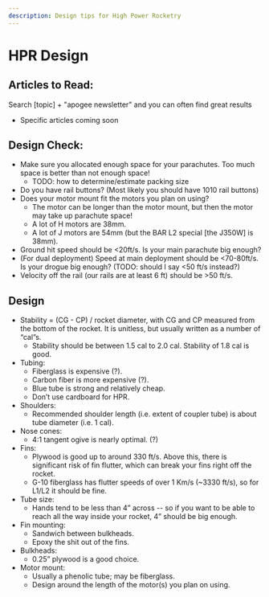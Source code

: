 ```yaml
---
description: Design tips for High Power Rocketry
---
```


# HPR Design

## Articles to Read:

Search \[topic\] + "apogee newsletter" and you can often find great results

* Specific articles coming soon

## Design Check:

* Make sure you allocated enough space for your parachutes. Too much space is better than not enough space!
  * TODO: how to determine/estimate packing size
* Do you have rail buttons? \(Most likely you should have 1010 rail buttons\)
* Does your motor mount fit the motors you plan on using?
  * The motor can be longer than the motor mount, but then the motor may take up parachute space!
  * A lot of H motors are 38mm.
  * A lot of J motors are 54mm \(but the BAR L2 special \[the J350W\] is 38mm\).
* Ground hit speed should be &lt;20ft/s. Is your main parachute big enough?
* \(For dual deployment\) Speed at main deployment should be &lt;70-80ft/s. Is your drogue big enough? \(TODO: should I say &lt;50 ft/s instead?\)
* Velocity off the rail \(our rails are at least 6 ft\) should be &gt;50 ft/s.

## Design

* Stability = \(CG - CP\) / rocket diameter, with CG and CP measured from the bottom of the rocket. It is unitless, but usually written as a number of “cal”s.
  * Stability should be between 1.5 cal to 2.0 cal. Stability of 1.8 cal is good.
* Tubing:
  * Fiberglass is expensive \(?\).
  * Carbon fiber is more expensive \(?\).
  * Blue tube is strong and relatively cheap.
  * Don’t use cardboard for HPR.
* Shoulders:
  * Recommended shoulder length \(i.e. extent of coupler tube\) is about tube diameter \(i.e. 1 cal\).
* Nose cones:
  * 4:1 tangent ogive is nearly optimal. \(?\)
* Fins:
  * Plywood is good up to around 330 ft/s. Above this, there is significant risk of fin flutter, which can break your fins right off the rocket.
  * G-10 fiberglass has flutter speeds of over 1 Km/s \(~3330 ft/s\), so for L1/L2 it should be fine.
* Tube size:
  * Hands tend to be less than 4” across -- so if you want to be able to reach all the way inside your rocket, 4” should be big enough.
* Fin mounting:
  * Sandwich between bulkheads.
  * Epoxy the shit out of the fins.
* Bulkheads:
  * 0.25” plywood is a good choice.
* Motor mount:
  * Usually a phenolic tube; may be fiberglass.
  * Design around the length of the motor\(s\) you plan on using.


